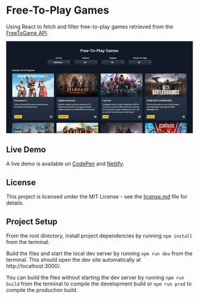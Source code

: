 # Free-To-Play Games

Using React to fetch and filter free-to-play games retrieved from the [FreeToGame API](https://www.freetogame.com/api-doc).

![Project Title Demo](demo-image.jpg 'Free-To-Play Games Demo')

## Live Demo

A live demo is available on [CodePen](https://codepen.io/GeorgePark/full/[penId]) and [Netlify](https://free-to-play-games.netlify.app/).

## License

This project is licensed under the MIT License - see the [license.md](license.md) file for details.

## Project Setup

From the root directory, install project dependencies by running `npm install` from the terminal.

Build the files and start the local dev server by running `npm run dev` from the terminal. This should open the dev site automatically at http://localhost:3000/.

You can build the files without starting the dev server by running `npm run build` from the terminal to compile the development build or `npm run prod` to compile the production build.
